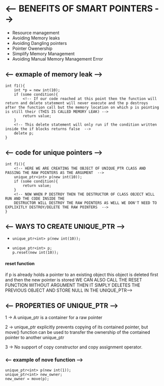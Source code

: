 # <-- BENEFITS OF SMART POINTERS -->
- Resource management
- Avoiding Memory leaks
- Avoiding Dangling pointers
- Pointer Owenership
- Simplify Memory Management
- Avoiding Manual Memory Management Error

<!-- UNIQUE_PTR DELETES THE OBJECT WHEN THE UNIQUE_PTR OBJECT IS DELETED  -->

## <-- exmaple of memory leak -->
    int f1(){
        int *p = new int(10);
        if (some condition){
            <!-- If our code reached at this point then the function will return and delete statement will never execute and the p destroys after the function call but the memory location on which p is pointing is still their (THIS IS CALLED MEMORY LEAK) -->
            return value;
        }
        <!-- This delete statement will only run if the condition written inside the if blocks returns false  -->
        delete p;
    }

## <-- code for unique pointers -->
    int f1(){
        <!-- HERE WE ARE CREATING THE OBJECT OF UNIQUE_PTR CLASS AND PASSING THE RAW POINTERS AS THE ARGUMENT  -->
        unique_ptr<int> p(new int(10));
        if (some condition){
            return value;
        }
        <!-- NOW WHEN P DESTROY THEN THE DESTRUCTOR OF CLASS OBJECT WILL RUN AND THE CODE INSIDE THE 
        DESTRUCTOR WILL DESTROY THE RAW POINTERS AS WELL WE DON'T NEED TO EXPLIXITLY DESTROY/DELETE THE RAW POINTERS  -->
    }

## <-- WAYS TO CREATE UNIQUE_PTR -->
-     unique_ptr<int> p(new int(10));

-     unique_ptr<int> p;
      p.reset(new int(10));
#### reset function
if p is already holds a pointer to an existing object this object is deleted first and then the new pointer is stored 
WE CAN ALSO CALL THE RESET FUNCTION WITHOUT ARGUMENT THEN IT SIMPLY DELETES THE PREVIOUS OBJECT AND STORE NULL IN THE UNIQUE_PTR-->

## <-- PROPERTIES OF UNIQUE_PTR  -->

1 -> A unique_ptr is a container for a raw pointer

2 -> unique_ptr explicitly prevents copying of its contained pointer, but move() function can be used to transfer the ownership of   the contained pointer to another unique_ptr

3 -> No support of copy constructor and copy assignment operator.

### <-- example of nove function  -->
    unique_ptr<int> p(new int(1));
    unique_ptr<int> new_owner;
    new_owner = move(p);


<!-- SHARED POINTERS  -->
